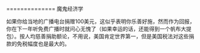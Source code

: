 ============== 魔鬼经济学

如果你给当地的广播电台捐赠100美元，这似乎表明你乐善好施，然而作为回报，你在下一年听免费广播时就问心无愧了（如果幸运的话，还能得到一个帆布大提包）。按人均慈善捐助额论，不用说，美国肯定世界第一，但是美国税法对这些捐款的免税幅度也是最大的。